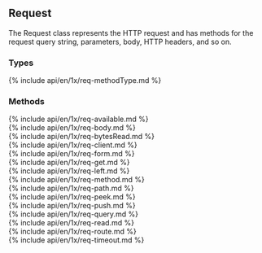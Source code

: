 <h2 id="req">Request</h2>

The Request class represents the HTTP request and has methods for the request query string, parameters, body, HTTP headers, and so on.

<h3 id='req.types'>Types</h3>

<section markdown="1">
  {% include api/en/1x/req-methodType.md %}
</section>

<h3 id='req.methods'>Methods</h3>

<section markdown="1">
  {% include api/en/1x/req-available.md %}
</section>

<section markdown="1">
  {% include api/en/1x/req-body.md %}
</section>

<section markdown="1">
  {% include api/en/1x/req-bytesRead.md %}
</section>

<section markdown="1">
  {% include api/en/1x/req-client.md %}
</section>

<section markdown="1">
  {% include api/en/1x/req-form.md %}
</section>

<section markdown="1">
  {% include api/en/1x/req-get.md %}
</section>

<section markdown="1">
  {% include api/en/1x/req-left.md %}
</section>

<section markdown="1">
  {% include api/en/1x/req-method.md %}
</section>

<section markdown="1">
  {% include api/en/1x/req-path.md %}
</section>

<section markdown="1">
  {% include api/en/1x/req-peek.md %}
</section>

<section markdown="1">
  {% include api/en/1x/req-push.md %}
</section>

<section markdown="1">
  {% include api/en/1x/req-query.md %}
</section>

<section markdown="1">
  {% include api/en/1x/req-read.md %}
</section>

<section markdown="1">
  {% include api/en/1x/req-route.md %}
</section>

<section markdown="1">
  {% include api/en/1x/req-timeout.md %}
</section>
